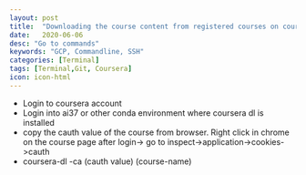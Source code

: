 ```yaml
---
layout: post
title:  "Downloading the course content from registered courses on coursera"
date:   2020-06-06
desc: "Go to commands"
keywords: "GCP, Commandline, SSH"
categories: [Terminal]
tags: [Terminal,Git, Coursera]
icon: icon-html
---
```

<ul>
    <li> Login to coursera account </li> 
    <li> Login into ai37 or other conda environment where coursera dl is installed </li> 
    <li> copy the cauth value of the course from browser. Right click in chrome on the course page after login-> go to inspect->application->cookies->cauth </li> 
    <li> coursera-dl -ca (cauth value) (course-name) </li> 
</ul>
